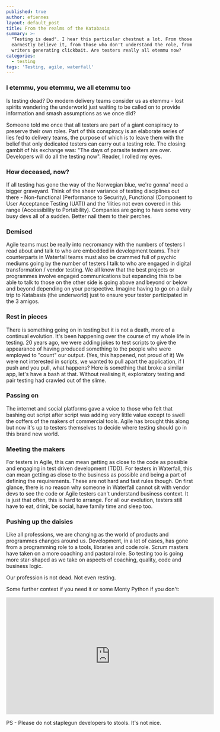 ```yaml
---
published: true
author: efiennes
layout: default_post
title: From the realms of the Katabasis
summary: >-
  "Testing is dead". I hear this particular chestnut a lot. From those who
  earnestly believe it, from those who don't understand the role, from content
  writers generating clickbait. Are testers really all etemmu now?
categories:
  - testing
tags: 'Testing, agile, waterfall'
---
```

### I etemmu, you etemmu, we all etemmu too
Is testing dead? Do modern delivery teams consider us as etemmu - lost spirits wandering the underworld just waiting to be called on to provide information and smash assumptions as we once did?

Someone told me once that all testers are part of a giant conspiracy to preserve their own roles. Part of this conspiracy is an elaborate series of lies fed to delivery teams, the purpose of which is to leave them with the belief that only dedicated testers can carry out a testing role. The closing gambit of his exchange was: "The days of parasite testers are over. Developers will do all the testing now". Reader, I rolled my eyes.


### How deceased, now?
If all testing has gone the way of the Norwegian blue, we're gonna' need a bigger graveyard. Think of the sheer variance of testing disciplines out there - Non-functional (Performance to Security), Functional (Component to User Acceptance Testing (UAT)) and the 'ilities not even covered in this range (Accessibility to Portability).
Companies are going to have some very busy devs all of a sudden. Better nail them to their perches.

### Demised
Agile teams must be really into necromancy with the numbers of testers I read about and talk to who are embedded in development teams. Their counterparts in Waterfall teams must also be crammed full of psychic mediums going by the number of testers I talk to who are engaged in digital transformation / vendor testing.
We all know that the best projects or programmes involve engaged communications but expanding this to be able to talk to those on the other side is going above and beyond or below and beyond depending on your perspective. Imagine having to go on a daily trip to Katabasis (the underworld) just to ensure your tester participated in the 3 amigos.

### Rest in pieces
There is something going on in testing but it is not a death, more of a continual evolution. It's been happening over the course of my whole life in testing. 20 years ago, we were adding jokes to test scripts to give the appearance of having produced something to the people who were employed to "count" our output. (Yes, this happened, not proud of it) We were not interested in scripts, we wanted to pull apart the application, if I push and you pull, what happens? Here is something that broke a similar app, let's have a bash at that. Without realising it, exploratory testing and pair testing had crawled out of the slime.

### Passing on
The internet and social platforms gave a voice to those who felt that bashing out script after script was adding very little value except to swell the coffers of the makers of commercial tools. Agile has brought this along but now it's up to testers themselves to decide where testing should go in this brand new world.

### Meeting the makers
For testers in Agile, this can mean getting as close to the code as possible and engaging in test driven development (TDD). For testers in Waterfall, this can mean getting as close to the business as possible and being a part of defining the requirements. These are not hard and fast rules though. On first glance, there is no reason why someone in Waterfall cannot sit with vendor devs to see the code or Agile testers can't understand business context. It is just that often, this is hard to arrange. For all our evolution, testers still have to eat, drink, be social, have family time and sleep too.

### Pushing up the daisies 
Like all professions, we are changing as the world of products and programmes changes around us. Development, in a lot of cases, has gone from a programming role to a tools, libraries and code role.  Scrum masters have taken on a more coaching and pastoral role. So testing too is going more star-shaped as we take on aspects of coaching, quality, code and business logic.

Our profession is not dead.  Not even resting.

Some further context if you need it or some Monty Python if you don't:
<iframe width="560" height="315" src="https://www.youtube.com/embed/VTK_AMbwNjs" frameborder="0" allow="autoplay; encrypted-media" allowfullscreen></iframe>

PS - Please do not staplegun developers to stools. It's not nice.
